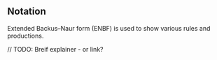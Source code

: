 ## Notation

Extended Backus–Naur form (ENBF) is used to show various rules and productions.

// TODO: Breif explainer - or link?
